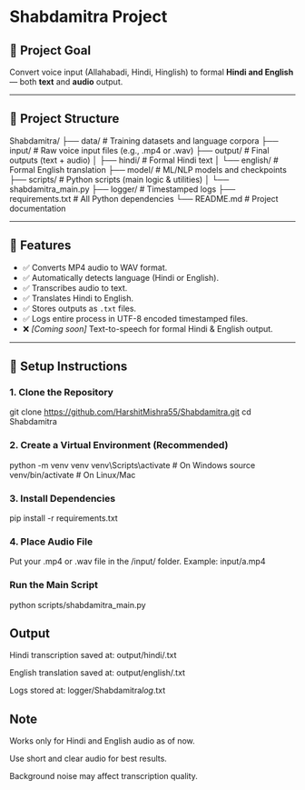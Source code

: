 # Shabdamitra Project

## 🧠 Project Goal

Convert voice input (Allahabadi, Hindi, Hinglish) to formal **Hindi and English** — both **text** and **audio** output.

---

## 📁 Project Structure

Shabdamitra/
├── data/ # Training datasets and language corpora
├── input/ # Raw voice input files (e.g., .mp4 or .wav)
├── output/ # Final outputs (text + audio)
│ ├── hindi/ # Formal Hindi text
│ └── english/ # Formal English translation
├── model/ # ML/NLP models and checkpoints
├── scripts/ # Python scripts (main logic & utilities)
│ └── shabdamitra_main.py
├── logger/ # Timestamped logs
├── requirements.txt # All Python dependencies
└── README.md # Project documentation

---

## 🔧 Features

- ✅ Converts MP4 audio to WAV format.
- ✅ Automatically detects language (Hindi or English).
- ✅ Transcribes audio to text.
- ✅ Translates Hindi to English.
- ✅ Stores outputs as `.txt` files.
- ✅ Logs entire process in UTF-8 encoded timestamped files.
- ❌ _[Coming soon]_ Text-to-speech for formal Hindi & English output.

---

## 🚀 Setup Instructions

### 1. Clone the Repository

git clone https://github.com/HarshitMishra55/Shabdamitra.git
cd Shabdamitra

### 2. Create a Virtual Environment (Recommended)

python -m venv venv
venv\Scripts\activate # On Windows
source venv/bin/activate # On Linux/Mac

### 3. Install Dependencies

pip install -r requirements.txt

### 4. Place Audio File

Put your .mp4 or .wav file in the /input/ folder.
Example:
input/a.mp4

### Run the Main Script

python scripts/shabdamitra_main.py

## Output

Hindi transcription saved at: output/hindi/<timestamp>.txt

English translation saved at: output/english/<timestamp>.txt

Logs stored at: logger/Shabdamitra*log*<timestamp>.txt

## Note

Works only for Hindi and English audio as of now.

Use short and clear audio for best results.

Background noise may affect transcription quality.
